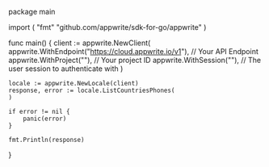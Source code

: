 package main

import (
    "fmt"
	"github.com/appwrite/sdk-for-go/appwrite"
)

func main() {
	client := appwrite.NewClient(
        appwrite.WithEndpoint("https://cloud.appwrite.io/v1"), // Your API Endpoint
        appwrite.WithProject(""), // Your project ID
        appwrite.WithSession(""), // The user session to authenticate with
    )

    locale := appwrite.NewLocale(client)
    response, error := locale.ListCountriesPhones(
    )

    if error != nil {
        panic(error)
    }

    fmt.Println(response)
}
